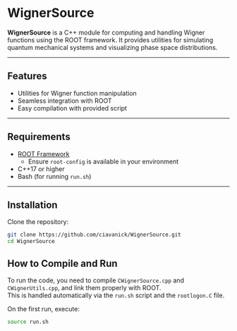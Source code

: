 # WignerSource

**WignerSource** is a C++ module for computing and handling Wigner functions using the ROOT framework. It provides utilities for simulating quantum mechanical systems and visualizing phase space distributions.

---

## Features

- Utilities for Wigner function manipulation
- Seamless integration with ROOT
- Easy compilation with provided script

---

## Requirements

- [ROOT Framework](https://root.cern/)
  - Ensure `root-config` is available in your environment
- C++17 or higher
- Bash (for running `run.sh`)

---

## Installation

Clone the repository:

```bash
git clone https://github.com/ciavanick/WignerSource.git
cd WignerSource
```

## How to Compile and Run

To run the code, you need to compile `CWignerSource.cpp` and `CWignerUtils.cpp`, and link them properly with ROOT.  
This is handled automatically via the `run.sh` script and the `rootlogon.C` file.

On the first run, execute:

```bash
source run.sh
```